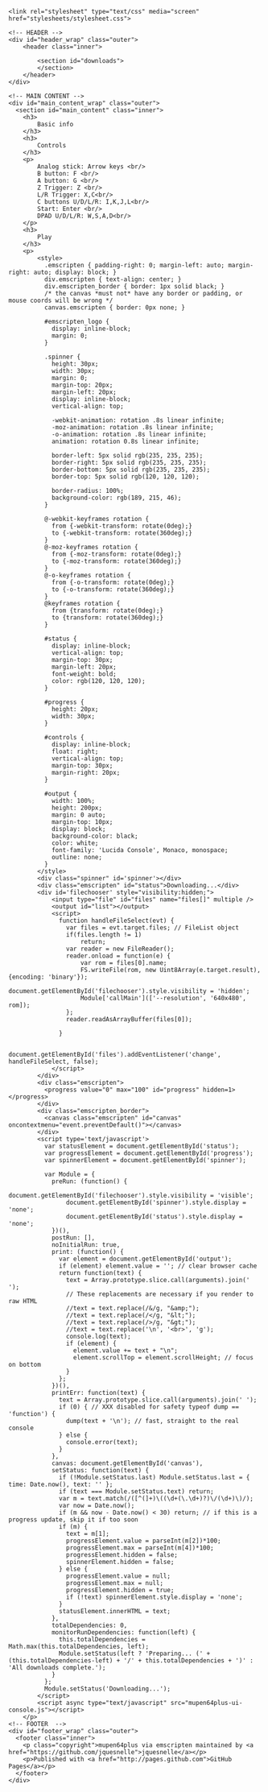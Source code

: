 
<html>

  <head>
    <meta charset='utf-8' />
    <meta http-equiv="X-UA-Compatible" content="chrome=1" />
    <meta name="description" content="Lhinger's N64 : An online N64 emulator (MADE COMPLETELY BY JQUESNELLE" />

    <link rel="stylesheet" type="text/css" media="screen" href="stylesheets/stylesheet.css">

  </head>

  <body>

    <!-- HEADER -->
    <div id="header_wrap" class="outer">
        <header class="inner">

            <section id="downloads">
            </section>
        </header>
    </div>

    <!-- MAIN CONTENT -->
    <div id="main_content_wrap" class="outer">
      <section id="main_content" class="inner">
        <h3>
			Basic info
		</h3>
		<h3>
			Controls
		</h3>
		<p>
			Analog stick: Arrow keys <br/>
			B button: F <br/>
			A button: G <br/>
			Z Trigger: Z <br/>
			L/R Trigger: X,C<br/>
			C buttons U/D/L/R: I,K,J,L<br/>
			Start: Enter <br/>
			DPAD U/D/L/R: W,S,A,D<br/>
		</p>
		<h3>
			Play
		</h3>
		<p>
			<style>
			  .emscripten { padding-right: 0; margin-left: auto; margin-right: auto; display: block; }
			  div.emscripten { text-align: center; }      
			  div.emscripten_border { border: 1px solid black; }
			  /* the canvas *must not* have any border or padding, or mouse coords will be wrong */
			  canvas.emscripten { border: 0px none; }

			  #emscripten_logo {
				display: inline-block;
				margin: 0;
			  }

			  .spinner {
				height: 30px;
				width: 30px;
				margin: 0;
				margin-top: 20px;
				margin-left: 20px;
				display: inline-block;
				vertical-align: top;

				-webkit-animation: rotation .8s linear infinite;
				-moz-animation: rotation .8s linear infinite;
				-o-animation: rotation .8s linear infinite;
				animation: rotation 0.8s linear infinite;

				border-left: 5px solid rgb(235, 235, 235);
				border-right: 5px solid rgb(235, 235, 235);
				border-bottom: 5px solid rgb(235, 235, 235);
				border-top: 5px solid rgb(120, 120, 120);
				
				border-radius: 100%;
				background-color: rgb(189, 215, 46);
			  }

			  @-webkit-keyframes rotation {
				from {-webkit-transform: rotate(0deg);}
				to {-webkit-transform: rotate(360deg);}
			  }
			  @-moz-keyframes rotation {
				from {-moz-transform: rotate(0deg);}
				to {-moz-transform: rotate(360deg);}
			  }
			  @-o-keyframes rotation {
				from {-o-transform: rotate(0deg);}
				to {-o-transform: rotate(360deg);}
			  }
			  @keyframes rotation {
				from {transform: rotate(0deg);}
				to {transform: rotate(360deg);}
			  }

			  #status {
				display: inline-block;
				vertical-align: top;
				margin-top: 30px;
				margin-left: 20px;
				font-weight: bold;
				color: rgb(120, 120, 120);
			  }

			  #progress {
				height: 20px;
				width: 30px;
			  }

			  #controls {
				display: inline-block;
				float: right;
				vertical-align: top;
				margin-top: 30px;
				margin-right: 20px;
			  }

			  #output {
				width: 100%;
				height: 200px;
				margin: 0 auto;
				margin-top: 10px;
				display: block;
				background-color: black;
				color: white;
				font-family: 'Lucida Console', Monaco, monospace;
				outline: none;
			  }
			</style>
			<div class="spinner" id='spinner'></div>
			<div class="emscripten" id="status">Downloading...</div>
			<div id='filechooser' style="visibility:hidden;">
				<input type="file" id="files" name="files[]" multiple />
				<output id="list"></output>
				<script>
				  function handleFileSelect(evt) {
					var files = evt.target.files; // FileList object
					if(files.length != 1)
						return;
					var reader = new FileReader();
					reader.onload = function(e) {
						var rom = files[0].name;
						FS.writeFile(rom, new Uint8Array(e.target.result), {encoding: 'binary'});
						document.getElementById('filechooser').style.visibility = 'hidden';
						Module['callMain'](['--resolution', '640x480', rom]);
					};
					reader.readAsArrayBuffer(files[0]);
					
				  }

				  document.getElementById('files').addEventListener('change', handleFileSelect, false);
				</script>
			</div>
			<div class="emscripten">
			  <progress value="0" max="100" id="progress" hidden=1></progress>
			</div>
			<div class="emscripten_border">
			  <canvas class="emscripten" id="canvas" oncontextmenu="event.preventDefault()"></canvas>
			</div>
			<script type='text/javascript'>
			  var statusElement = document.getElementById('status');
			  var progressElement = document.getElementById('progress');
			  var spinnerElement = document.getElementById('spinner');

			  var Module = {
				preRun: (function() {
					document.getElementById('filechooser').style.visibility = 'visible';
					document.getElementById('spinner').style.display = 'none';
					document.getElementById('status').style.display = 'none';
				})(),
				postRun: [],
				noInitialRun: true,
				print: (function() {
				  var element = document.getElementById('output');
				  if (element) element.value = ''; // clear browser cache
				  return function(text) {
					text = Array.prototype.slice.call(arguments).join(' ');
					// These replacements are necessary if you render to raw HTML
					//text = text.replace(/&/g, "&amp;");
					//text = text.replace(/</g, "&lt;");
					//text = text.replace(/>/g, "&gt;");
					//text = text.replace('\n', '<br>', 'g');
					console.log(text);
					if (element) {
					  element.value += text + "\n";
					  element.scrollTop = element.scrollHeight; // focus on bottom
					}
				  };
				})(),
				printErr: function(text) {
				  text = Array.prototype.slice.call(arguments).join(' ');
				  if (0) { // XXX disabled for safety typeof dump == 'function') {
					dump(text + '\n'); // fast, straight to the real console
				  } else {
					console.error(text);
				  }
				},
				canvas: document.getElementById('canvas'),
				setStatus: function(text) {
				  if (!Module.setStatus.last) Module.setStatus.last = { time: Date.now(), text: '' };
				  if (text === Module.setStatus.text) return;
				  var m = text.match(/([^(]+)\((\d+(\.\d+)?)\/(\d+)\)/);
				  var now = Date.now();
				  if (m && now - Date.now() < 30) return; // if this is a progress update, skip it if too soon
				  if (m) {
					text = m[1];
					progressElement.value = parseInt(m[2])*100;
					progressElement.max = parseInt(m[4])*100;
					progressElement.hidden = false;
					spinnerElement.hidden = false;
				  } else {
					progressElement.value = null;
					progressElement.max = null;
					progressElement.hidden = true;
					if (!text) spinnerElement.style.display = 'none';
				  }
				  statusElement.innerHTML = text;
				},
				totalDependencies: 0,
				monitorRunDependencies: function(left) {
				  this.totalDependencies = Math.max(this.totalDependencies, left);
				  Module.setStatus(left ? 'Preparing... (' + (this.totalDependencies-left) + '/' + this.totalDependencies + ')' : 'All downloads complete.');
				}
			  };
			  Module.setStatus('Downloading...');
			</script>
			<script async type="text/javascript" src="mupen64plus-ui-console.js"></script>
		</p>
    <!-- FOOTER  -->
    <div id="footer_wrap" class="outer">
      <footer class="inner">
        <p class="copyright">mupen64plus via emscripten maintained by <a href="https://github.com/jquesnelle">jquesnelle</a></p>
        <p>Published with <a href="http://pages.github.com">GitHub Pages</a></p>
      </footer>
    </div>

    

  </body>
</html>
